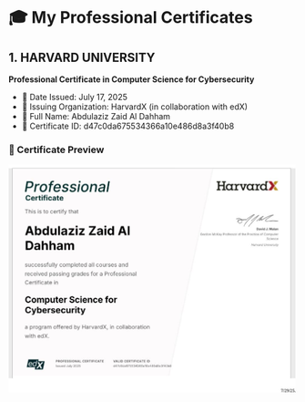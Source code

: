 # 🎓 My Professional Certificates

## 1. HARVARD UNIVERSITY  
**Professional Certificate in Computer Science for Cybersecurity**

- 📅 Date Issued: July 17, 2025  
- 🏢 Issuing Organization: HarvardX (in collaboration with edX)  
- 👤 Full Name: Abdulaziz Zaid Al Dahham  
- 🔑 Certificate ID: d47c0da675534366a10e486d8a3f40b8
### 📄 Certificate Preview

![Harvard Certificate](https://raw.githubusercontent.com/Vipx13/certificates/main/harvard_certificate.jpeg)
